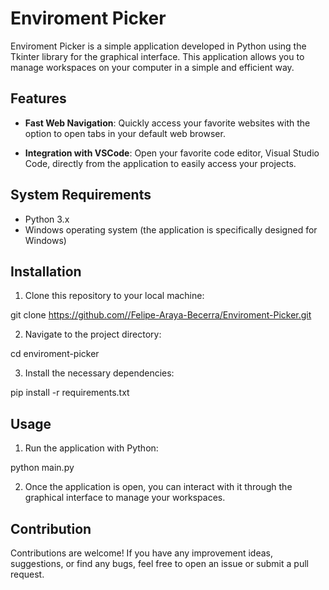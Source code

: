 # Enviroment Picker

Enviroment Picker is a simple application developed in Python using the Tkinter library for the graphical interface. This application allows you to manage workspaces on your computer in a simple and efficient way.

## Features

- **Fast Web Navigation**: Quickly access your favorite websites with the option to open tabs in your default web browser.

- **Integration with VSCode**: Open your favorite code editor, Visual Studio Code, directly from the application to easily access your projects.

## System Requirements

- Python 3.x
- Windows operating system (the application is specifically designed for Windows)

## Installation

1. Clone this repository to your local machine:

git clone https://github.com//Felipe-Araya-Becerra/Enviroment-Picker.git

2. Navigate to the project directory:

cd enviroment-picker

3. Install the necessary dependencies:

pip install -r requirements.txt

## Usage

1. Run the application with Python:

python main.py

2. Once the application is open, you can interact with it through the graphical interface to manage your workspaces.

## Contribution

Contributions are welcome! If you have any improvement ideas, suggestions, or find any bugs, feel free to open an issue or submit a pull request.
